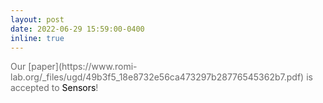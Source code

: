 ```yaml
---
layout: post
date: 2022-06-29 15:59:00-0400
inline: true
---
```

<span style="color:dimgray">
Our [paper](https://www.romi-lab.org/_files/ugd/49b3f5_18e8732e56ca473297b28776545362b7.pdf) is accepted to <span style="color:black">Sensors</span>!
</span>
